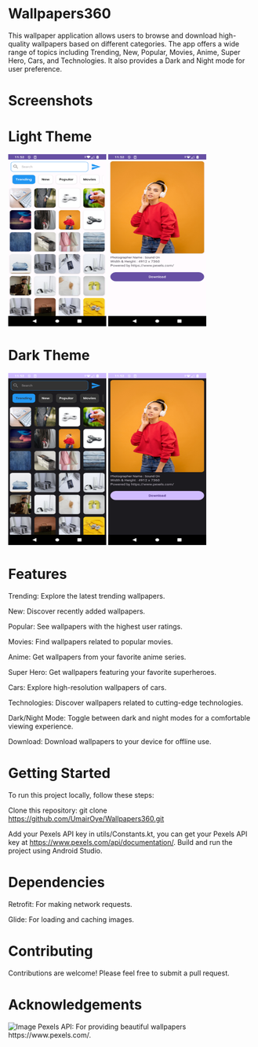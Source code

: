 # Wallpapers360
This wallpaper application allows users to browse and download high-quality wallpapers based on different categories. The app offers a wide range of topics including Trending, New, Popular, Movies, Anime, Super Hero, Cars, and Technologies. It also provides a Dark and Night mode for user preference.

# Screenshots

# Light Theme
<img width="200" height="350" src="screenshots/Screenshot_20231013-115211.png" alt="Image" >  <img width="200" height="350" src="screenshots/Screenshot_20231013-115236.png" alt="Image" >

# Dark Theme
<img width="200" height="350" src="screenshots/Screenshot_20231013-115222.png" alt="Image" >  <img width="200" height="350" src="screenshots/Screenshot_20231013-115228.png" alt="Image" >

# Features
Trending: Explore the latest trending wallpapers.

New: Discover recently added wallpapers.

Popular: See wallpapers with the highest user ratings.

Movies: Find wallpapers related to popular movies.

Anime: Get wallpapers from your favorite anime series.

Super Hero: Get wallpapers featuring your favorite superheroes.

Cars: Explore high-resolution wallpapers of cars.

Technologies: Discover wallpapers related to cutting-edge technologies.

Dark/Night Mode: Toggle between dark and night modes for a comfortable viewing experience.

Download: Download wallpapers to your device for offline use.

# Getting Started
To run this project locally, follow these steps:

Clone this repository: git clone https://github.com/UmairOye/Wallpapers360.git

Add your Pexels API key in utils/Constants.kt, you can get your Pexels API key at https://www.pexels.com/api/documentation/.
Build and run the project using Android Studio.


# Dependencies
Retrofit: For making network requests.

Glide: For loading and caching images.

# Contributing
Contributions are welcome! Please feel free to submit a pull request.

# Acknowledgements
<img width="80" height="80" src="https://cdn-images-1.medium.com/v2/resize:fit:800/1*hCLxRgOtiWBy4ykQZ1toWQ@2x.png" alt="Image" >
Pexels API: For providing beautiful wallpapers https://www.pexels.com/.
